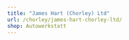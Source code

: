 ```yaml
---
title: "James Hart (Chorley) Ltd"
url: /chorley/james-hart-chorley-ltd/
shop: Autowerkstatt
---
```

